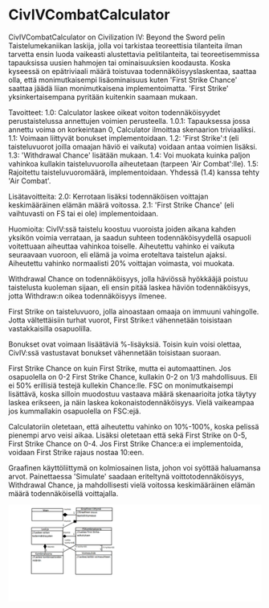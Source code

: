 ﻿# CivIVCombatCalculator
CivIVCombatCalculator on Civilization IV: Beyond the Sword pelin Taistelumekaniikan laskija,
jolla voi tarkistaa teoreettisia tilanteita ilman tarvetta ensin luoda vaikeasti alustettavia pelitilanteita,
tai teoreetisemmissa tapauksissa uusien hahmojen tai ominaisuuksien koodausta.
Koska kyseessä on epätriviaali määrä toistuvaa todennäköisyyslaskentaa, saattaa olla, että monimutkaisempi
lisäominaisuus kuten 'First Strike Chance' saattaa jäädä liian monimutkaisena implementoimatta.
'First Strike' yksinkertaisempana pyritään kuitenkin saamaan mukaan.

Tavoitteet:
1.0: Calculator laskee oikeat voiton todennäköisyydet perustaistelussa annettujen voimien perusteella.
1.0.1: Tapauksessa jossa annettu voima on korkeintaan 0, Calculator ilmoittaa skenaarion triviaaliksi.
1.1: Voimaan liittyvät bonukset implementoidaan.
1.2: 'First Strike':t (eli taisteluvuorot joilla omaajan häviö ei vaikuta) voidaan antaa voimien lisäksi.
1.3: 'Withdrawal Chance' lisätään mukaan.
1.4: Voi muokata kuinka paljon vahinkoa kullakin taisteluvuorolla aiheutetaan (tarpeen 'Air Combat':lle).
1.5: Rajoitettu taisteluvuoromäärä, implementoidaan. Yhdessä (1.4) kanssa tehty 'Air Combat'.

Lisätavoitteita:
2.0: Kerrotaan lisäksi todennäköisen voittajan keskimääräinen elämän määrä voitossa.
2.1: 'First Strike Chance' (eli vaihtuvasti on FS tai ei ole) implementoidaan.

Huomioita:
CivIV:ssä taistelu koostuu vuoroista joiden aikana kahden yksikön voimia verrataan, 
ja saadun suhteen todennäköisyydellä osapuoli voitettuaan aiheuttaa vahinkoa toiselle.
Aiheutettu vahinko ei vaikuta seuraavaan vuoroon, eli elämä ja voima eroteltava taistelun ajaksi.
Aiheutettu vahinko normaalisti 20% voittajan voimasta, voi muokata.

Withdrawal Chance on todennäköisyys, jolla häviössä hyökkääjä poistuu taistelusta kuoleman sijaan,
eli ensin pitää laskea häviön todennäköisyys, jotta Withdraw:n oikea todennäköisyys ilmenee.

First Strike on taisteluvuoro, jolla ainoastaan omaaja on immuuni vahingolle. Jotta vältettäisiin
turhat vuorot, First Strike:t vähennetään toisistaan vastakkaisilla osapuolilla.

Bonukset ovat voimaan lisäätäviä %-lisäyksiä. Toisin kuin voisi olettaa, CivIV:ssä vastustavat bonukset
vähennetään toisistaan suoraan.

First Strike Chance on kuin First Strike, mutta ei automaattinen. Jos osapuolella on 
0-2 First Strike Chance, kullakin 0-2 on 1/3 mahdollisuus. Eli ei 50% erillisiä testejä kullekin Chance:lle.
FSC on monimutkaisempi lisättävä, koska silloin muodostuu vastaava määrä skenaarioita jotka täytyy laskea
erikseen, ja näin laskea kokonaistodennäköisyys. Vielä vaikeampaa jos kummallakin osapuolella on FSC:ejä.

Calculatoriin oletetaan, että aiheutettu vahinko on 10%-100%, koska pelissä pienempi arvo veisi aikaa.
Lisäksi oletetaan että sekä First Strike on 0-5, First Strike Chance on 0-4.
Jos First Strike Chance:a ei implementoida, voidaan First Strike rajaus nostaa 10:een.

Graafinen käyttöliittymä on kolmiosainen lista, johon voi syöttää haluamansa arvot.
Painettaessa 'Simulate' saadaan eriteltynä voittotodennäköisyys, Withdrawal Chance,
ja mahdollisesti vielä voitossa keskimääräinen elämän määrä todennäköisellä voittajalla.


![Alt text](https://github.com/BlitzConfusion/CivIVCombatCalculator/blob/master/Kaavio.png)
